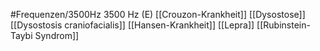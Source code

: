 #Frequenzen/3500Hz
3500 Hz (E)
[[Crouzon-Krankheit]]
[[Dysostose]]
[[Dysostosis craniofacialis]]
[[Hansen-Krankheit]]
[[Lepra]]
[[Rubinstein-Taybi Syndrom]]